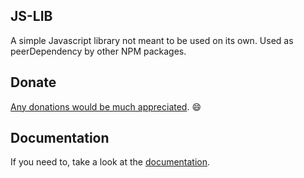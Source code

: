 ## JS-LIB

A simple Javascript library not meant to be used on its own. Used as peerDependency by other NPM packages.

## Donate

[Any donations would be much appreciated](https://ko-fi.com/parischap). 😄

## Documentation

If you need to, take a look at the [documentation](https://parischap.github.io/effect-libs/docs/js-lib).
